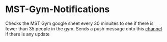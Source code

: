 # MST-Gym-Notifications

Checks the MST Gym google sheet every 30 minuites to see if there is fewer than 35 people in the gym.
Sends a push message onto this [channel](https://www.pushbullet.com/channel) if there is any update
